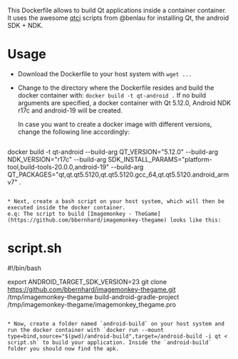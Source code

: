 This Dockerfile allows to build Qt applications inside a container container. It uses the awesome [qtci](https://github.com/benlau/qtci) scripts from @benlau for installing Qt, the android SDK + NDK. 

# Usage
* Download the Dockerfile to your host system with `wget ...`
* Change to the directory where the Dockerfile resides and build the docker container with: `docker build -t qt-android .`
  If no build arguments are specified, a docker container with Qt 5.12.0, Android NDK r17c and android-19 will be created. 

  In case you want to create a docker image with different versions, change the following line accordingly: 

  ```
docker build -t qt-android --build-arg QT_VERSION="5.12.0" --build-arg NDK_VERSION="r17c" --build-arg SDK_INSTALL_PARAMS="platform-tool,build-tools-20.0.0,android-19" --build-arg QT_PACKAGES="qt,qt.qt5.5120,qt.qt5.5120.gcc_64,qt.qt5.5120.android_armv7" .
  ```  

* Next, create a bash script on your host system, which will then be executed inside the docker container. 
  e.q: The script to build [Imagemonkey - TheGame](https://github.com/bbernhard/imagemonkey-thegame) looks like this: 

  ```
# script.sh
#!/bin/bash

export ANDROID_TARGET_SDK_VERSION=23
git clone https://github.com/bbernhard/imagemonkey-thegame.git /tmp/imagemonkey-thegame
build-android-gradle-project /tmp/imagemonkey-thegame/imagemonkey_thegame.pro
  ```

* Now, create a folder named `android-build` on your host system and run the docker container with `docker run --mount type=bind,source="$(pwd)/android-build",target=/android-build -i qt < script.sh` to build your application. Inside the `android-build` folder you should now find the apk. 